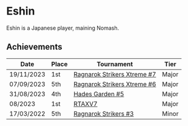 # Eshin

Eshin is a Japanese player, maining Nomash. 

## Achievements

| Date | Place | Tournament | Tier |
| - | - | - | - |
| 19/11/2023 | 1st | [Ragnarok Strikers Xtreme #7](../..//tournaments/ragna/ragnax7.md) | Major |
| 07/09/2023 | 5th | [Ragnarok Strikers Xtreme #6](../..//tournaments/ragna/ragnax6.md) | Major |
| 31/08/2023 | 4th | [Hades Garden #5](../..//tournaments/hg/hg5.md) | Major |
| 08/2023 | 1st | [RTAXV7](../..//tournaments/rtaxv/rtaxv7.md) | Major |
| 17/03/2022 | 5th | [Ragnarok Strikers #3](../..//tournaments/ragna/ragna3.md) | Minor |
